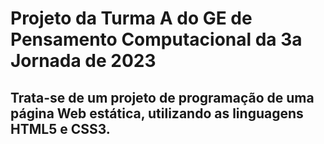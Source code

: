 # Projeto da Turma A do GE de Pensamento Computacional da 3a Jornada de 2023

## Trata-se de um projeto de programação de uma página Web estática, utilizando as linguagens HTML5 e CSS3.
